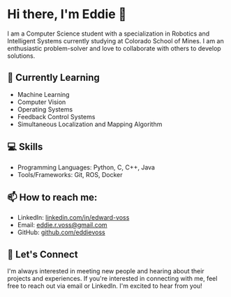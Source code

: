 # Hi there, I'm Eddie 👋

I am a Computer Science student with a specialization in Robotics and Intelligent Systems currently studying at Colorado School of Mines. I am an enthusiastic problem-solver and love to collaborate with others to develop solutions.

## 🌱 Currently Learning


- Machine Learning
- Computer Vision
- Operating Systems
- Feedback Control Systems
- Simultaneous Localization and Mapping Algorithm

## 💻 Skills

- Programming Languages: Python, C, C++, Java
- Tools/Frameworks: Git, ROS, Docker

## 📫 How to reach me:

- LinkedIn: [linkedin.com/in/edward-voss](https://www.linkedin.com/in/edward-voss/)
- Email: eddie.r.voss@gmail.com
- GitHub: [github.com/eddievoss](https://github.com/eddievoss)

## 🤝 Let's Connect

I'm always interested in meeting new people and hearing about their projects and experiences. If you're interested in connecting with me, feel free to reach out via email or LinkedIn. I'm excited to hear from you!
